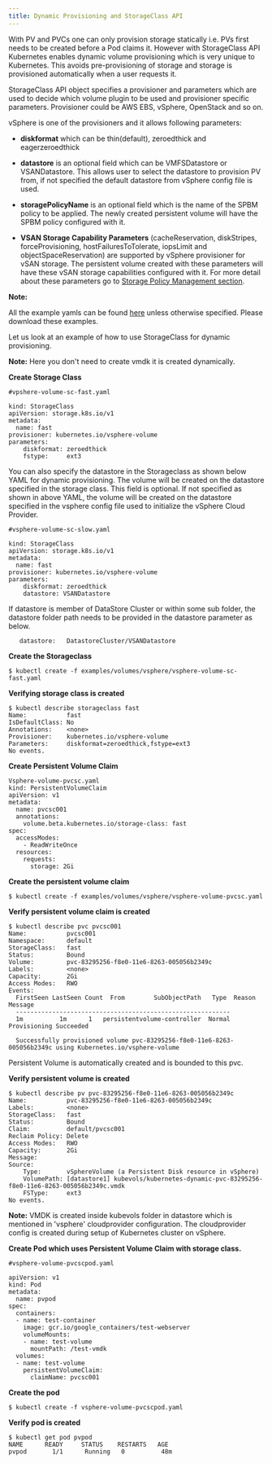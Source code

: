 ```yaml
---
title: Dynamic Provisioning and StorageClass API
---
```


With PV and PVCs one can only provision storage statically i.e. PVs first needs to be created before a Pod claims it. However with StorageClass API Kubernetes enables dynamic volume provisioning which is very unique to Kubernetes. This avoids pre-provisioning of storage and storage is provisioned automatically when a user requests it.

StorageClass API object specifies a provisioner and parameters  which are used to decide which volume plugin to be used and provisioner specific parameters.
Provisioner could be AWS EBS, vSphere, OpenStack and so on.

vSphere is one of the provisioners and it allows following parameters:

* **diskformat** which can be thin(default), zeroedthick and eagerzeroedthick

* **datastore** is an optional field which can be VMFSDatastore or VSANDatastore. This allows user to select the datastore to provision PV from, if not specified the default datastore from vSphere config file is used.

* **storagePolicyName** is an optional field which is the name of the SPBM policy to be applied. The newly created persistent volume will have the SPBM policy configured with it.

* **VSAN Storage Capability Parameters** (cacheReservation, diskStripes, forceProvisioning, hostFailuresToTolerate, iopsLimit and objectSpaceReservation) are supported by vSphere provisioner for vSAN storage. The persistent volume created with these parameters will have these vSAN storage capabilities configured with it. For more detail about these parameters go to [Storage Policy Management section](/vsphere-storage-for-kubernetes/documentation/policy-based-mgmt.html).

**Note:**

All the example yamls can be found [here](https://github.com/Kubernetes/Kubernetes/tree/master/examples/volumes/vsphere) unless otherwise specified. Please download these examples.

Let us look at an example of how to use StorageClass for dynamic provisioning.

**Note:** Here you don't need to create vmdk it is created dynamically.

**Create Storage Class**

```
#vpshere-volume-sc-fast.yaml

kind: StorageClass
apiVersion: storage.k8s.io/v1
metadata:
  name: fast
provisioner: kubernetes.io/vsphere-volume
parameters:
    diskformat: zeroedthick
    fstype:     ext3
```

You can also specify the datastore in the Storageclass as shown below YAML for dynamic provisioning. The volume will be created on the datastore specified in the storage class. This field is optional. If not specified as shown in above YAML, the volume will be created on the datastore specified in the vsphere config file used to initialize the vSphere Cloud Provider.

```
#vsphere-volume-sc-slow.yaml

kind: StorageClass
apiVersion: storage.k8s.io/v1
metadata:
  name: fast
provisioner: kubernetes.io/vsphere-volume
parameters:
    diskformat: zeroedthick
    datastore: VSANDatastore
```

If datastore is member of DataStore Cluster or within some sub folder, the datastore folder path needs to be provided in the datastore parameter as below.

```
   datastore:	DatastoreCluster/VSANDatastore
```

**Create the Storageclass**

```
$ kubectl create -f examples/volumes/vsphere/vsphere-volume-sc-fast.yaml
```

**Verifying storage class is created**

```
$ kubectl describe storageclass fast
Name:           fast
IsDefaultClass: No
Annotations:    <none>
Provisioner:    kubernetes.io/vsphere-volume
Parameters:     diskformat=zeroedthick,fstype=ext3
No events.
```

**Create Persistent Volume Claim**

```
Vsphere-volume-pvcsc.yaml
kind: PersistentVolumeClaim
apiVersion: v1
metadata:
  name: pvcsc001
  annotations:
    volume.beta.kubernetes.io/storage-class: fast
spec:
  accessModes:
    - ReadWriteOnce
  resources:
    requests:
      storage: 2Gi
```

**Create the persistent volume claim**

```
$ kubectl create -f examples/volumes/vsphere/vsphere-volume-pvcsc.yaml
```

**Verify persistent volume claim is created**

```
$ kubectl describe pvc pvcsc001
Name:           pvcsc001
Namespace:      default
StorageClass:   fast
Status:         Bound
Volume:         pvc-83295256-f8e0-11e6-8263-005056b2349c
Labels:         <none>
Capacity:       2Gi
Access Modes:   RWO
Events:
  FirstSeen LastSeen Count  From        SubObjectPath   Type  Reason Message
  -----------------------------------------------------------
  1m          1m      1   persistentvolume-controller  Normal  Provisioning Succeeded

  Successfully provisioned volume pvc-83295256-f8e0-11e6-8263-005056b2349c using Kubernetes.io/vsphere-volume
```

Persistent Volume is automatically created and is bounded to this pvc.

**Verify persistent volume is created**

```
$ kubectl describe pv pvc-83295256-f8e0-11e6-8263-005056b2349c
Name:           pvc-83295256-f8e0-11e6-8263-005056b2349c
Labels:         <none>
StorageClass:   fast
Status:         Bound
Claim:          default/pvcsc001
Reclaim Policy: Delete
Access Modes:   RWO
Capacity:       2Gi
Message:
Source:
    Type:       vSphereVolume (a Persistent Disk resource in vSphere)
    VolumePath: [datastore1] kubevols/kubernetes-dynamic-pvc-83295256-f8e0-11e6-8263-005056b2349c.vmdk
    FSType:     ext3
No events.
```

**Note:** VMDK is created inside kubevols folder in datastore which is mentioned in 'vsphere' cloudprovider configuration. The cloudprovider config is created during setup of Kubernetes cluster on vSphere.

**Create Pod which uses Persistent Volume Claim with storage class.**

```
#vsphere-volume-pvcscpod.yaml

apiVersion: v1
kind: Pod
metadata:
  name: pvpod
spec:
  containers:
  - name: test-container
    image: gcr.io/google_containers/test-webserver
    volumeMounts:
    - name: test-volume
      mountPath: /test-vmdk
  volumes:
  - name: test-volume
    persistentVolumeClaim:
      claimName: pvcsc001
```

**Create the pod**

```
$ kubectl create -f vsphere-volume-pvcscpod.yaml
```

**Verify pod is created**

```
$ kubectl get pod pvpod
NAME      READY     STATUS    RESTARTS   AGE
pvpod       1/1      Running   0          48m
```

